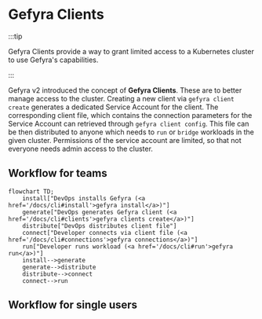 # Gefyra Clients

:::tip

Gefyra Clients provide a way to grant limited access to a Kubernetes cluster to use Gefyra's capabilities.

::: 

Gefyra v2 introduced the concept of **Gefyra Clients**. These are to better manage access to the cluster.
Creating a new client via `gefyra client create` generates a dedicated Service Account for the client. The corresponding
client file, which contains the connection parameters for the Service Account can retrieved through `gefyra client config`.
This file can be then distributed to anyone which needs to `run` or `bridge` workloads in the given cluster.
Permissions of the service account are limited, so that not everyone needs admin access to the cluster.

## Workflow for teams

```mermaid
flowchart TD;
    install["DevOps installs Gefyra (<a href='/docs/cli#install'>gefyra install</a>)"]
    generate["DevOps generates Gefyra client (<a href='/docs/cli#clients'>gefyra clients create</a>)"]
    distribute["DevOps distributes client file"]
    connect["Developer connects via client file (<a href='/docs/cli#connections'>gefyra connections</a>)"]
    run["Developer runs workload (<a href='/docs/cli#run'>gefyra run</a>)"]
    install-->generate
    generate-->distribute
    distribute-->connect
    connect-->run
```


## Workflow for single users

